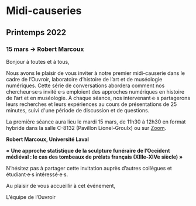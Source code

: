 # Midi-causeries 

## Printemps 2022

### 15 mars → Robert Marcoux

Bonjour à toutes et à tous,

Nous avons le plaisir de vous inviter à notre premier midi-causerie dans le  cadre de l’Ouvroir, laboratoire d’histoire de l’art et de muséologie  numériques. Cette série de conversations abordera comment nos chercheur·se·s invité·e·s emploient des approches numériques en histoire de l’art et en muséologie. À chaque séance, nos intervenant·e·s partagerons leurs recherches et leurs expériences au cours de présentations de 25 minutes, suivi d'une période de discussion et de questions.

La première séance aura lieu le mardi 15 mars, de 11h30 à 12h30 en format  hybride dans la salle C-8132 (Pavillon Lionel-Groulx) ou sur [Zoom](https://umontreal.zoom.us/j/82480661654?pwd=cUlzb09hZ3lkd2UvcmpPbTdmQkZBQT09). 

**Robert Marcoux, Université Laval**

**«** **Une approche statistique de la sculpture funéraire de l’Occident médiéval : le cas des tombeaux de prélats français (XIIIe-XIVe siècle) »**

N’hésitez pas à partager cette invitation auprès d’autres collègues et étudiant·e·s intéressé·e·s.

Au plaisir de vous accueillir à cet événement,

L’équipe de l’Ouvroir